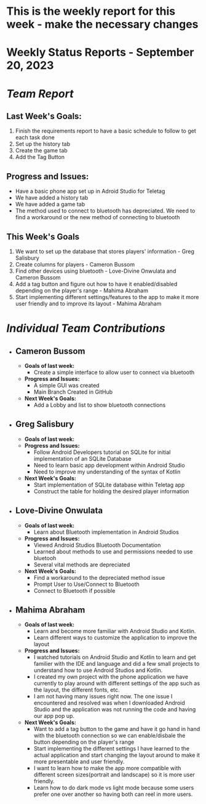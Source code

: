 # This is the weekly report for this week - make the necessary changes
# Weekly Status Reports - September 20, 2023

# *Team Report*

## Last Week's Goals:
1. Finish the requirements report to have a basic schedule to follow to get each task done
2. Set up the history tab
3. Create the game tab
4. Add the Tag Button

## Progress and Issues:
+ Have a basic phone app set up in Adroid Studio for Teletag
+ We have added a history tab
+ We have added a game tab
+ The method used to connect to bluetooth has depreciated. We need to find a workaround or the new method of connecting to bluetooth
  

## This Week's Goals
1. We want to set up the database that stores players' information - Greg Salisbury
2. Create columns for players - Cameron Bussom
3. Find other devices using bluetooth - Love-Divine Onwulata and Cameron Bussom
4. Add a tag button and figure out how to have it enabled/disabled depending on the player's range - Mahima Abraham
5. Start implementing different settings/features to the app to make it more user friendly and to improve its layout - Mahima Abraham

# *Individual Team Contributions*

+ ## Cameron Bussom
    + **Goals of last week:**
      + Create a simple interface to allow user to connect via bluetooth
    + **Progress and Issues:**
      + A simple GUI was created
      + Main Branch Created in GitHub
    + **Next Week's Goals:**
      + Add a Lobby and list to show bluetooth connections

+ ## Greg Salisbury 
    + **Goals of last week:**
    + **Progress and Issues:**
      + Follow Android Developers tutorial on SQLite for initial implementation of an SQLite Database
      + Need to learn basic app development within Android Studio
      + Need to improve my understanding of the syntax of Kotlin
    + **Next Week's Goals:**
      + Start implementation of SQLite database within Teletag app
      + Construct the table for holding the desired player information

+ ## Love-Divine Onwulata
    + **Goals of last week:**
      + Learn about Bluetooth implementation in Android Studios
    + **Progress and Issues:**
      + Viewed Android Studios Bluetooth Documentation
      + Learned about methods to use and permissions needed to use bluetooh
      + Several vital methods are depreciated
    + **Next Week's Goals:**
      + Find a workaround to the depreciated method issue
      + Prompt User to Use/Connect to Bluetooth
      + Connect to Bluetooth if possible

+ ## Mahima Abraham
    + **Goals of last week:**
      + Learn and become more familiar with Android Studio and Kotlin.
      + Learn different ways to customize the application to improve the layout
    + **Progress and Issues:**
      + I watched tutorials on Android Studio and Kotlin to learn and get familier with the IDE and language and did a few small projects to understand how to use Android Studios and Kotlin. 
      + I created my own project with the phone application we have currently to play around with different settings of the app such as the layout, the different fonts, etc.
      + I am not having many issues right now. The one issue I encountered and resolved was when I downloaded Android Studio and the application was not running the code and having our app pop up. 
    + **Next Week's Goals:**
      + Want to add a tag button to the game and have it go hand in hand with the bluetooth connection so we can enable/disbale the button depending on the player's range
      + Start implementing the different settings I have learned to the actual application and start changing the layout around to make it more presentable and user friendly.
      + I want to learn how to make the app more compatible with different screen sizes(portrait and landscape) so it is more user friendly.
      + Learn how to do dark mode vs light mode because some users prefer one over another so having both can reel in more users.

